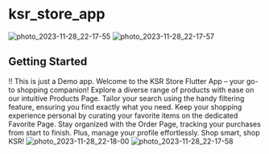 # ksr_store_app
![photo_2023-11-28_22-17-55](https://github.com/ilyesksr/ksr-store/assets/112196732/4142e947-100d-4629-b303-afcdb29ad1b7)
![photo_2023-11-28_22-17-57](https://github.com/ilyesksr/ksr-store/assets/112196732/72e543a4-10c3-4329-b041-022928f71b20)

## Getting Started
!! This is just a Demo app.
Welcome to the KSR Store Flutter App – your go-to shopping companion! Explore a diverse range of products with ease on our intuitive Products Page. Tailor your search using the handy filtering feature, ensuring you find exactly what you need. Keep your shopping experience personal by curating your favorite items on the dedicated Favorite Page. Stay organized with the Order Page, tracking your purchases from start to finish. Plus, manage your profile effortlessly. Shop smart, shop KSR!
![photo_2023-11-28_22-18-00](https://github.com/ilyesksr/ksr-store/assets/112196732/6087d0f0-6030-4467-ac87-31e951735d31)
![photo_2023-11-28_22-17-58](https://github.com/ilyesksr/ksr-store/assets/112196732/9f5a48ac-499a-4401-98dc-1627b36b54c4)
